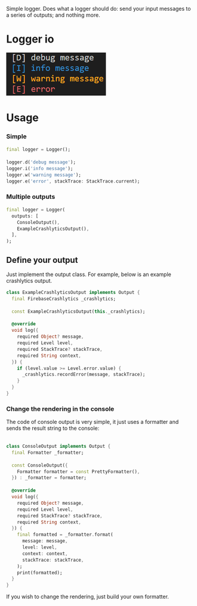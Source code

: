 
Simple logger. Does what a logger should do: send your input messages to a series of outputs; and nothing more.

# Logger io

![logs](logs.png)


# Usage

### Simple

```dart
final logger = Logger();

logger.d('debug message');
logger.i('info message');
logger.w('warning message');
logger.e('error', stackTrace: StackTrace.current);
```

### Multiple outputs

```dart
final logger = Logger(
  outputs: [
    ConsoleOutput(),
    ExampleCrashlyticsOutput(),
  ],
);
```

## Define your output

Just implement the output class. For example, below is an example crashlytics output. 

```dart
class ExampleCrashlyticsOutput implements Output {
  final FirebaseCrashlytics _crashlytics;

  const ExampleCrashlyticsOutput(this._crashlytics);

  @override
  void log({
    required Object? message,
    required Level level,
    required StackTrace? stackTrace,
    required String context,
  }) {
    if (level.value >= Level.error.value) {
      _crashlytics.recordError(message, stackTrace);
    }
  }
}
```

### Change the rendering in the console

The code of console output is very simple, it just uses a formatter and sends 
the result string to the console: 

```dart

class ConsoleOutput implements Output {
  final Formatter _formatter;

  const ConsoleOutput({
    Formatter formatter = const PrettyFormatter(),
  }) : _formatter = formatter;

  @override
  void log({
    required Object? message,
    required Level level,
    required StackTrace? stackTrace,
    required String context,
  }) {
    final formatted = _formatter.format(
      message: message,
      level: level,
      context: context,
      stackTrace: stackTrace,
    );
    print(formatted);
  }
}
```

If you wish to change the rendering, just build your own formatter.
